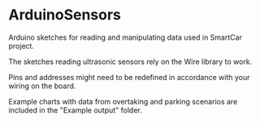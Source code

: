 # ArduinoSensors
Arduino sketches for reading and manipulating data used in SmartCar project.

The sketches reading ultrasonic sensors rely on the Wire library to work.

Pins and addresses might need to be redefined in accordance with your wiring on the board.

Example charts with data from overtaking and parking scenarios are included in the "Example output" folder.
